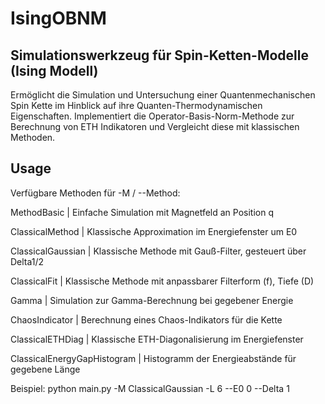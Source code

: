 # IsingOBNM

## Simulationswerkzeug für Spin-Ketten-Modelle (Ising Modell)

Ermöglicht die Simulation und Untersuchung einer Quantenmechanischen Spin Kette im Hinblick auf ihre Quanten-Thermodynamischen Eigenschaften.
Implementiert die Operator-Basis-Norm-Methode zur Berechnung von ETH Indikatoren und Vergleicht diese mit klassischen Methoden.

## Usage

Verfügbare Methoden für -M / --Method:

MethodBasic                  | Einfache Simulation mit Magnetfeld an Position q 

ClassicalMethod              | Klassische Approximation im Energiefenster um E0

ClassicalGaussian            | Klassische Methode mit Gauß-Filter, gesteuert über Delta1/2

ClassicalFit                 | Klassische Methode mit anpassbarer Filterform (f), Tiefe (D)

Gamma                        | Simulation zur Gamma-Berechnung bei gegebener Energie

ChaosIndicator               | Berechnung eines Chaos-Indikators für die Kette

ClassicalETHDiag             | Klassische ETH-Diagonalisierung im Energiefenster

ClassicalEnergyGapHistogram  | Histogramm der Energieabstände für gegebene Länge

Beispiel:
python main.py -M ClassicalGaussian -L 6 --E0 0 --Delta 1
